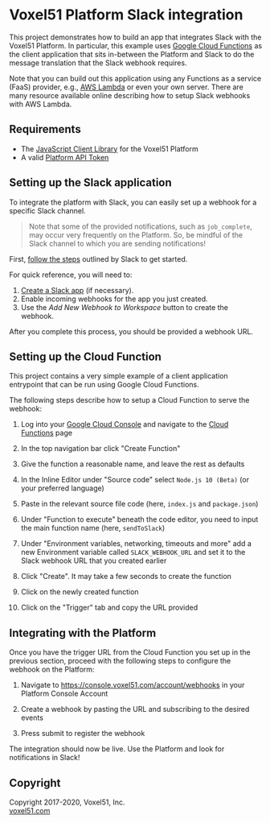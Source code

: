 # Voxel51 Platform Slack integration

This project demonstrates how to build an app that integrates Slack with the
Voxel51 Platform. In particular, this example uses
[Google Cloud Functions](https://cloud.google.com/functions) as the client
application that sits in-between the Platform and Slack to do the message
translation that the Slack webhook requires.

Note that you can build out this application using any Functions as a service
(FaaS) provider, e.g., [AWS Lambda](https://aws.amazon.com/lambda) or even your
own server. There are many resource available online describing how to setup
Slack webhooks with AWS Lambda.


## Requirements

- The [JavaScript Client Library](https://github.com/voxel51/api-js) for the
Voxel51 Platform
- A valid [Platform API Token](https://voxel51.com/docs/api/#authentication)


## Setting up the Slack application

To integrate the platform with Slack, you can easily set up a webhook for a
specific Slack channel.

> Note that some of the provided notifications, such as `job_complete`, may
> occur very frequently on the Platform. So, be mindful of the Slack channel
> to which you are sending notifications!

First, [follow the steps](https://api.slack.com/messaging/webhooks) outlined by
Slack to get started.

For quick reference, you will need to:

1. [Create a Slack app](https://api.slack.com/apps?new_app=1) (if necessary).
2. Enable incoming webhooks for the app you just created.
3. Use the *Add New Webhook to Workspace* button to create the webhook.

After you complete this process, you should be provided a webhook URL.


## Setting up the Cloud Function

This project contains a very simple example of a client application entrypoint
that can be run using Google Cloud Functions.

The following steps describe how to setup a Cloud Function to serve the
webhook:

1. Log into your [Google Cloud Console](https://console.cloud.google.com/login)
and navigate to the
[Cloud Functions](https://console.cloud.google.com/functions) page

2. In the top navigation bar click "Create Function"

3. Give the function a reasonable name, and leave the rest as defaults

4. In the Inline Editor under "Source code" select `Node.js 10 (Beta)`
(or your preferred language)

5. Paste in the relevant source file code (here, `index.js` and `package.json`)

6. Under "Function to execute" beneath the code editor, you need to input the
main function name (here, `sendToSlack`)

7. Under "Environment variables, networking, timeouts and more" add a new
Environment variable called `SLACK_WEBHOOK_URL` and set it to the Slack webhook
URL that you created earlier

8. Click "Create". It may take a few seconds to create the function

9. Click on the newly created function

10. Click on the "Trigger" tab and copy the URL provided


## Integrating with the Platform

Once you have the trigger URL from the Cloud Function you set up in the
previous section, proceed with the following steps to configure the webhook on
the Platform:

1. Navigate to https://console.voxel51.com/account/webhooks in your Platform
Console Account

2. Create a webhook by pasting the URL and subscribing to the desired events

3. Press submit to register the webhook

The integration should now be live. Use the Platform and look for notifications
in Slack!


## Copyright

Copyright 2017-2020, Voxel51, Inc.<br>
[voxel51.com](https://voxel51.com)

